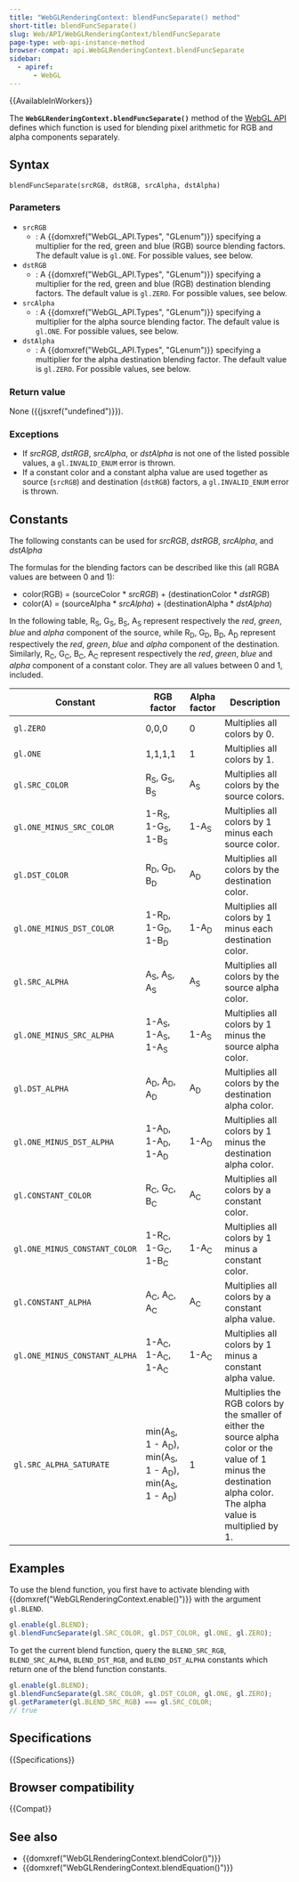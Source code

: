 ```yaml
---
title: "WebGLRenderingContext: blendFuncSeparate() method"
short-title: blendFuncSeparate()
slug: Web/API/WebGLRenderingContext/blendFuncSeparate
page-type: web-api-instance-method
browser-compat: api.WebGLRenderingContext.blendFuncSeparate
sidebar:
  - apiref:
      - WebGL
---
```


{{AvailableInWorkers}}

The **`WebGLRenderingContext.blendFuncSeparate()`** method of
the [WebGL API](/en-US/docs/Web/API/WebGL_API) defines which function is used
for blending pixel arithmetic for RGB and alpha components separately.

## Syntax

```js-nolint
blendFuncSeparate(srcRGB, dstRGB, srcAlpha, dstAlpha)
```

### Parameters

- `srcRGB`
  - : A {{domxref("WebGL_API.Types", "GLenum")}} specifying a multiplier for the red, green and blue (RGB)
    source blending factors. The default value is `gl.ONE`. For possible
    values, see below.
- `dstRGB`
  - : A {{domxref("WebGL_API.Types", "GLenum")}} specifying a multiplier for the red, green and blue (RGB)
    destination blending factors. The default value is `gl.ZERO`. For possible
    values, see below.
- `srcAlpha`
  - : A {{domxref("WebGL_API.Types", "GLenum")}} specifying a multiplier for the alpha source blending
    factor. The default value is `gl.ONE`. For possible values, see below.
- `dstAlpha`
  - : A {{domxref("WebGL_API.Types", "GLenum")}} specifying a multiplier for the alpha destination blending
    factor. The default value is `gl.ZERO`. For possible values, see below.

### Return value

None ({{jsxref("undefined")}}).

### Exceptions

- If _srcRGB_, _dstRGB_, _srcAlpha_, or _dstAlpha_ is not
  one of the listed possible values, a `gl.INVALID_ENUM` error is thrown.
- If a constant color and a constant alpha value are used together as source
  (`srcRGB`) and destination (`dstRGB`) factors, a
  `gl.INVALID_ENUM` error is thrown.

## Constants

The following constants can be used for _srcRGB_, _dstRGB_,
_srcAlpha_, and _dstAlpha_

The formulas for the blending factors can be described like this (all RGBA values are
between 0 and 1):

- color(RGB) = (sourceColor \* _srcRGB_) + (destinationColor \* _dstRGB_)
- color(A) = (sourceAlpha \* _srcAlpha_) + (destinationAlpha \*
  _dstAlpha_)

In the following table, R<sub>S</sub>, G<sub>S</sub>, B<sub>S</sub>, A<sub>S</sub> represent respectively
the _red_, _green_, _blue_ and _alpha_ component of the source, while
R<sub>D</sub>, G<sub>D</sub>, B<sub>D</sub>, A<sub>D</sub> represent respectively
the _red_, _green_, _blue_ and _alpha_ component of the destination.
Similarly, R<sub>C</sub>, G<sub>C</sub>, B<sub>C</sub>, A<sub>C</sub> represent respectively
the _red_, _green_, _blue_ and _alpha_ component of a constant color.
They are all values between 0 and 1, included.

<table class="no-markdown">
  <thead>
    <tr>
      <th scope="col">Constant</th>
      <th scope="col">RGB factor</th>
      <th scope="col">Alpha factor</th>
      <th scope="col">Description</th>
    </tr>
  </thead>
  <tbody>
    <tr>
      <td><code>gl.ZERO</code></td>
      <td>0,0,0</td>
      <td>0</td>
      <td>Multiplies all colors by 0.</td>
    </tr>
    <tr>
      <td><code>gl.ONE</code></td>
      <td>1,1,1,1</td>
      <td>1</td>
      <td>Multiplies all colors by 1.</td>
    </tr>
    <tr>
      <td><code>gl.SRC_COLOR</code></td>
      <td>R<sub>S</sub>, G<sub>S</sub>, B<sub>S</sub></td>
      <td>A<sub>S</sub></td>
      <td>Multiplies all colors by the source colors.</td>
    </tr>
    <tr>
      <td><code>gl.ONE_MINUS_SRC_COLOR</code></td>
      <td>1-R<sub>S</sub>, 1-G<sub>S</sub>, 1-B<sub>S</sub></td>
      <td>1-A<sub>S</sub></td>
      <td>Multiplies all colors by 1 minus each source color.</td>
    </tr>
    <tr>
      <td><code>gl.DST_COLOR</code></td>
      <td>R<sub>D</sub>, G<sub>D</sub>, B<sub>D</sub></td>
      <td>A<sub>D</sub></td>
      <td>Multiplies all colors by the destination color.</td>
    </tr>
    <tr>
      <td><code>gl.ONE_MINUS_DST_COLOR</code></td>
      <td>1-R<sub>D</sub>, 1-G<sub>D</sub>, 1-B<sub>D</sub></td>
      <td>1-A<sub>D</sub></td>
      <td>Multiplies all colors by 1 minus each destination color.</td>
    </tr>
    <tr>
      <td><code>gl.SRC_ALPHA</code></td>
      <td>A<sub>S</sub>, A<sub>S</sub>, A<sub>S</sub></td>
      <td>A<sub>S</sub></td>
      <td>Multiplies all colors by the source alpha color.</td>
    </tr>
    <tr>
      <td><code>gl.ONE_MINUS_SRC_ALPHA</code></td>
      <td>1-A<sub>S</sub>, 1-A<sub>S</sub>, 1-A<sub>S</sub></td>
      <td>1-A<sub>S</sub></td>
      <td>Multiplies all colors by 1 minus the source alpha color.</td>
    </tr>
    <tr>
      <td><code>gl.DST_ALPHA</code></td>
      <td>A<sub>D</sub>, A<sub>D</sub>, A<sub>D</sub></td>
      <td>A<sub>D</sub></td>
      <td>Multiplies all colors by the destination alpha color.</td>
    </tr>
    <tr>
      <td><code>gl.ONE_MINUS_DST_ALPHA</code></td>
      <td>1-A<sub>D</sub>, 1-A<sub>D</sub>, 1-A<sub>D</sub></td>
      <td>1-A<sub>D</sub></td>
      <td>Multiplies all colors by 1 minus the destination alpha color.</td>
    </tr>
    <tr>
      <td><code>gl.CONSTANT_COLOR</code></td>
      <td>R<sub>C</sub>, G<sub>C</sub>, B<sub>C</sub></td>
      <td>A<sub>C</sub></td>
      <td>Multiplies all colors by a constant color.</td>
    </tr>
    <tr>
      <td><code>gl.ONE_MINUS_CONSTANT_COLOR</code></td>
      <td>1-R<sub>C</sub>, 1-G<sub>C</sub>, 1-B<sub>C</sub></td>
      <td>1-A<sub>C</sub></td>
      <td>Multiplies all colors by 1 minus a constant color.</td>
    </tr>
    <tr>
      <td><code>gl.CONSTANT_ALPHA</code></td>
      <td>A<sub>C</sub>, A<sub>C</sub>, A<sub>C</sub></td>
      <td>A<sub>C</sub></td>
      <td>Multiplies all colors by a constant alpha value.</td>
    </tr>
    <tr>
      <td><code>gl.ONE_MINUS_CONSTANT_ALPHA</code></td>
      <td>1-A<sub>C</sub>, 1-A<sub>C</sub>, 1-A<sub>C</sub></td>
      <td>1-A<sub>C</sub></td>
      <td>Multiplies all colors by 1 minus a constant alpha value.</td>
    </tr>
    <tr>
      <td><code>gl.SRC_ALPHA_SATURATE</code></td>
      <td>
        min(A<sub>S</sub>, 1 - A<sub>D</sub>), min(A<sub>S</sub>, 1 -
        A<sub>D</sub>), min(A<sub>S</sub>, 1 - A<sub>D</sub>)
      </td>
      <td>1</td>
      <td>
        Multiplies the RGB colors by the smaller of either the source alpha
        color or the value of 1 minus the destination alpha color. The alpha
        value is multiplied by 1.
      </td>
    </tr>
  </tbody>
</table>

## Examples

To use the blend function, you first have to activate blending with
{{domxref("WebGLRenderingContext.enable()")}} with the argument `gl.BLEND`.

```js
gl.enable(gl.BLEND);
gl.blendFuncSeparate(gl.SRC_COLOR, gl.DST_COLOR, gl.ONE, gl.ZERO);
```

To get the current blend function, query the `BLEND_SRC_RGB`,
`BLEND_SRC_ALPHA`, `BLEND_DST_RGB`, and
`BLEND_DST_ALPHA` constants which return one of the blend function constants.

```js
gl.enable(gl.BLEND);
gl.blendFuncSeparate(gl.SRC_COLOR, gl.DST_COLOR, gl.ONE, gl.ZERO);
gl.getParameter(gl.BLEND_SRC_RGB) === gl.SRC_COLOR;
// true
```

## Specifications

{{Specifications}}

## Browser compatibility

{{Compat}}

## See also

- {{domxref("WebGLRenderingContext.blendColor()")}}
- {{domxref("WebGLRenderingContext.blendEquation()")}}
